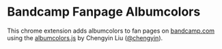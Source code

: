 Bandcamp Fanpage Albumcolors
============================

This chrome extension adds albumcolors to fan pages on [bandcamp.com][bandcamp] using the 
[albumcolors.js][albumcolors-repo] by Chengyin Liu ([@chengyin][chengyin]).

[bandcamp]: http://bandcamp.com
[albumcolors-repo]: https://github.com/chengyin/albumcolors
[chengyin]: https://github.com/chengyin
